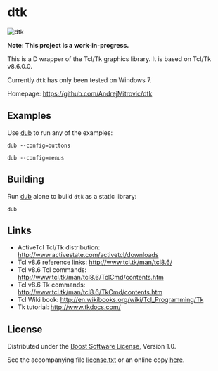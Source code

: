 # dtk

![dtk](https://raw.github.com/AndrejMitrovic/rtaudiod/master/screenshots/work_in_progress.png)

**Note: This project is a work-in-progress.**

This is a D wrapper of the Tcl/Tk graphics library. It is based on Tcl/Tk v8.6.0.0.

Currently `dtk` has only been tested on Windows 7.

Homepage: https://github.com/AndrejMitrovic/dtk

## Examples

Use [dub] to run any of the examples:

```
dub --config=buttons

dub --config=menus
```

## Building

Run [dub] alone to build `dtk` as a static library:

```
dub
```

## Links

- ActiveTcl Tcl/Tk distribution: http://www.activestate.com/activetcl/downloads
- Tcl v8.6 reference links: http://www.tcl.tk/man/tcl8.6/
- Tcl v8.6 Tcl commands: http://www.tcl.tk/man/tcl8.6/TclCmd/contents.htm
- Tcl v8.6 Tk commands: http://www.tcl.tk/man/tcl8.6/TkCmd/contents.htm
- Tcl Wiki book: http://en.wikibooks.org/wiki/Tcl_Programming/Tk
- Tk tutorial: http://www.tkdocs.com/

## License

Distributed under the [Boost Software License][BoostLicense], Version 1.0.

See the accompanying file [license.txt](https://raw.github.com/AndrejMitrovic/dtk/master/license.txt) or an online copy [here][BoostLicense].

[BoostLicense]: http://www.boost.org/LICENSE_1_0.txt
[dub]: http://code.dlang.org/download
